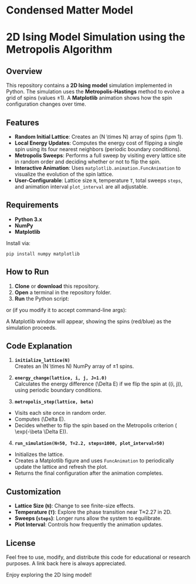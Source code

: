 # Condensed Matter Model
 
# 2D Ising Model Simulation using the Metropolis Algorithm

## Overview

This repository contains a **2D Ising model** simulation implemented in Python. The simulation uses the **Metropolis-Hastings** method to evolve a grid of spins (values ±1). A **Matplotlib** animation shows how the spin configuration changes over time.

## Features

- **Random Initial Lattice**: Creates an \(N \times N\) array of spins \(\pm 1\).  
- **Local Energy Updates**: Computes the energy cost of flipping a single spin using its four nearest neighbors (periodic boundary conditions).  
- **Metropolis Sweeps**: Performs a full sweep by visiting every lattice site in random order and deciding whether or not to flip the spin.  
- **Interactive Animation**: Uses `matplotlib.animation.FuncAnimation` to visualize the evolution of the spin lattice.  
- **User-Configurable**: Lattice size `N`, temperature `T`, total sweeps `steps`, and animation interval `plot_interval` are all adjustable.

## Requirements

- **Python 3.x**
- **NumPy**
- **Matplotlib**

Install via:

```pip install numpy matplotlib```


## How to Run

1. **Clone** or **download** this repository.
2. **Open** a terminal in the repository folder.
3. **Run** the Python script:



or (if you modify it to accept command-line args):



A Matplotlib window will appear, showing the spins (red/blue) as the simulation proceeds.

## Code Explanation

1. **`initialize_lattice(N)`**  
Creates an \(N \times N\) NumPy array of ±1 spins.

2. **`energy_change(lattice, i, j, J=1.0)`**  
Calculates the energy difference \(\Delta E\) if we flip the spin at \((i, j)\), using periodic boundary conditions.

3. **`metropolis_step(lattice, beta)`**  
- Visits each site once in random order.  
- Computes \(\Delta E\).  
- Decides whether to flip the spin based on the Metropolis criterion \( \exp(-\beta \Delta E)\).  

4. **`run_simulation(N=50, T=2.2, steps=1000, plot_interval=50)`**  
- Initializes the lattice.  
- Creates a Matplotlib figure and uses `FuncAnimation` to periodically update the lattice and refresh the plot.  
- Returns the final configuration after the animation completes.

## Customization

- **Lattice Size (`N`)**: Change to see finite-size effects.  
- **Temperature (`T`)**: Explore the phase transition near T≈2.27 in 2D.  
- **Sweeps (`steps`)**: Longer runs allow the system to equilibrate.  
- **Plot Interval**: Controls how frequently the animation updates.

## License

Feel free to use, modify, and distribute this code for educational or research purposes. A link back here is always appreciated.

Enjoy exploring the 2D Ising model!


